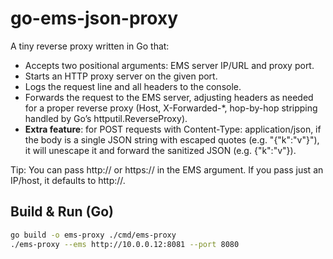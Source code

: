 # go-ems-json-proxy

A tiny reverse proxy written in Go that:

- Accepts two positional arguments: EMS server IP/URL and proxy port.
- Starts an HTTP proxy server on the given port.
- Logs the request line and all headers to the console.
- Forwards the request to the EMS server, adjusting headers as needed for a proper reverse proxy (Host, X-Forwarded-*, hop-by-hop stripping handled by Go’s httputil.ReverseProxy).
- **Extra feature**: for POST requests with Content-Type: application/json, if the body is a single JSON string with escaped quotes (e.g. "{\"k\":\"v\"}"), it will unescape it and forward the sanitized JSON (e.g. {"k":"v"}).

Tip: You can pass http:// or https:// in the EMS argument. If you pass just an IP/host, it defaults to http://.




## Build & Run (Go)


```bash
go build -o ems-proxy ./cmd/ems-proxy
./ems-proxy --ems http://10.0.0.12:8081 --port 8080

```